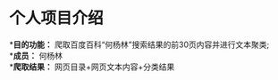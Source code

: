个人项目介绍
=====
*__目的功能：__ 爬取百度百科“何杨林”搜索结果的前30页内容并进行文本聚类;<br>
*__成员：__ 何杨林 <br>
*__爬取结果：__ 网页目录+网页文本内容+分类结果<br>
